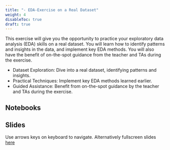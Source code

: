 ```yaml
---
title: "- EDA-Exercise on a Real Dataset"
weight: 4
disableToc: true
draft: true
---
```


This exercise will give you the opportunity to practice your exploratory data analysis (EDA) skills on a real dataset. You will learn how to identify patterns and insights in the data, and implement key EDA methods. You will also have the benefit of on-the-spot guidance from the teacher and TAs during the exercise.

* Dataset Exploration: Dive into a real dataset, identifying patterns and insights.
* Practical Techniques: Implement key EDA methods learned earlier.
* Guided Assistance: Benefit from on-the-spot guidance by the teacher and TAs during the exercise.

## Notebooks


## Slides

Use arrows keys on keyboard to navigate. Alternatively fullscreen slides [here]()
    



 

 
 